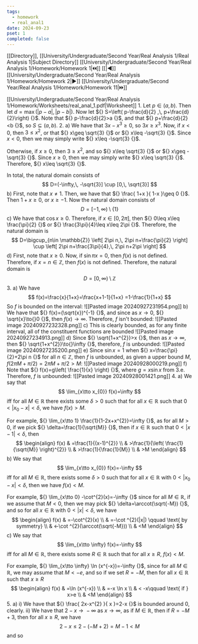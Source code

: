 ```yaml
---
tags:
  - homework
  - real_anal1
date: 2024-09-23
pset: 1
completed: false
---
```

[[Directory]], [[University/Undergraduate/Second Year/Real Analysis 1/Real Analysis 1|Subject Directory]]
[[University/Undergraduate/Second Year/Real Analysis 1/Homework/Homework 1|🞀🞀]] [[|◀]] [[University/Undergraduate/Second Year/Real Analysis 1/Homework/Homework 2|▶]] [[University/Undergraduate/Second Year/Real Analysis 1/Homework/Homework 11|🞂🞂]]

[[University/Undergraduate/Second Year/Real Analysis 1/Homework/Worksheets/real_anal_1.pdf|Worksheet]]
1. 
Let ${} p \in (a,\, b) {}$. Then let ${} d=\max(|p-a|,\, |p-b|) {}$. Now let ${} S=\left( p-\frac{d}{2} ,\, p+\frac{d}{2}\right) {}$. Note that ${} p-\frac{d}{2}>a {}$, and that ${} p+\frac{d}{2} <b {}$, so ${} S \subseteq (a,\, b) {}$.
2. 
a)
We have that ${} 3x-x^{3} \geq 0 {}$, so ${} 3x\geq x^{3} {}$. Now, if ${} x<0 {}$, then ${} 3\leq x^{2} {}$, or that ${} x\geq \sqrt{3} {}$ or ${} x\leq -\sqrt{3} {}$. Since ${} x<0 {}$, then we may simply write ${} x\leq  -\sqrt{3} {}$. 

Otherwise, if ${} x\geq 0 {}$, then ${} 3\geq x^{2} {}$, and so ${} x\leq \sqrt{3} {}$ or ${} x\geq -\sqrt{3} {}$. Since ${} x\geq 0 {}$, then we may simply write ${} x\leq \sqrt{3} {}$. Therefore, ${} x\leq \sqrt{3} {}$.

In total, the natural domain consists of 
$$
D=(-\infty,\, -\sqrt{3}] \cup [0,\, \sqrt{3}]
$$
b)
First, note that ${} x\neq 1 {}$. Then, we have that ${} \frac{ 1+x }{ 1-x }\geq 0 {}$. Then ${} 1+x\geq 0 {}$, or ${} x\geq -1 {}$. Now the natural domain consists of
$$
D=[-1,\, \infty ) \setminus \{ 1 \}
$$
c)
We have that ${} \cos x\geq 0 {}$. Therefore, if ${} x \in [0,\, 2\pi] {}$, then ${} 0\leq x\leq \frac{\pi}{2} {}$ or ${} \frac{3\pi}{4}\leq x\leq 2\pi {}$. Therefore, the natural domain is
$$
D=\bigcup_{n\in \mathbb{Z}} \left[ 2\pi n,\, 2\pi n+\frac{\pi}{2} \right] \cup \left[ 2\pi n+\frac{3\pi}{4},\, 2\pi n+2\pi \right]
$$
d)
First, note that ${} x\geq 0 {}$. Now, if ${} \sin \pi x=0 {}$, then ${} f(x) {}$ is not defined. Therefore, if ${} x=n \in \mathbb{Z} {}$, then ${} f(x) {}$ is not defined. Therefore, the natural domain is
$$
D=[0,\, \infty) \setminus \mathbb{Z}
$$
3. 
a)
We have 
$$
f(x)=\frac{x}{1+x}=\frac{x+1-1}{1+x} =1-\frac{1}{1+x}
$$
So $f {}$ is bounded on the interval:
![[Pasted image 20240927231954.png]]
b)
We have that ${} f(x)=(\sqrt{x})^{-1} {}$, and since as ${} x\to{}0 {}$, ${} \sqrt{x}\to{}0 {}$, then ${} f(x)\to{}\infty {}$. Therefore, $f {}$ isn't bounded:
![[Pasted image 20240927232328.png]]
c)
This is clearly bounded, as for any finite interval, all of the constituent functions are bounded
![[Pasted image 20240927234913.png]]
d)
Since ${} \sqrt{1+x^{2}}>x {}$, then as ${} x\to{}\infty {}$, then ${} \sqrt{1+x^{2}}\to{}\infty {}$, therefore, $f {}$ is unbounded:
![[Pasted image 20240927235200.png]]
e)
Since ${} \sin x=1 {}$ when ${} x=\frac{\pi}{2}+2\pi n {}$ for all ${} n \in \mathbb{Z} {}$, then $f {}$ is unbounded, as given a upper bound $M {}$, ${} f(2\pi M+\pi /2)=2\pi M+ \pi /2 >M {}$:
![[Pasted image 20240928000219.png]]
f)
Note that ${} f(x)=g\left( \frac{1}{x} \right) {}$, where ${} g=x\sin x {}$ from ${} 3. {}$e. Therefore, $f {}$ is unbounded:
![[Pasted image 20240928001421.png]]
4. 
a)
We say that
$$
\lim_{x\tto x_{0}} f(x)=\infty
$$
iff for all ${} M \in \mathbb{R} {}$ there exists some ${} \delta>0 {}$ such that for all ${} x \in \mathbb{R} {}$ such that ${} 0<|x_{0}-x|< \delta {}$, we have ${} f(x)>M {}$.

For example, ${} \lim_{x\tto 1} \frac{1}{1-2x+x^{2}}=\infty {}$, as for all ${} M>0 {}$, if we pick ${} \delta=\frac{1}{\sqrt{M}} {}$, then if ${} x \in \mathbb{R} {}$ such that ${} 0<|x-1|< \delta {}$, then 
$$
\begin{align}
 f(x) & =\frac{1}{(x-1)^{2}}   \\
  & >\frac{1}{\left( \frac{1}{\sqrt{M}} \right)^{2}} \\
 & >\frac{1}{\frac{1}{M}} \\
 & >M
 \end{align}
$$
b)
We say that
$$
\lim_{x\tto x_{0}} f(x)=-\infty
$$
iff for all ${} M \in \mathbb{R} {}$, there exists some ${} \delta>0 {}$ such that for all ${} x \in \mathbb{R} {}$ with ${} 0 < |x_{0}-x|< \delta {}$, then we have ${} f(x) <M {}$. 

For example, ${} \lim_{x\tto 0} -\cot^{2}(x)=-\infty {}$ since for all ${} M \in \mathbb{R} {}$, if we assume that ${} M<0 {}$, then we may pick ${} \delta=\arccot(\sqrt{-M}) {}$, and so for all ${} x \in \mathbb{R} {}$ with ${} 0<|x|< \delta {}$, we have
$$
\begin{align}
f(x) & =-\cot^{2}(x) \\
 & =-\cot ^{2}(|x|) \qquad \text{ by symmetry} \\
 & <-\cot ^{2}(\arccot(\sqrt{-M})) \\
 & <M
\end{align}
$$
c)
We say that
$$
\lim_{x\tto \infty} f(x)=-\infty
$$
iff for all ${} M \in \mathbb{R} {}$, there exists some ${} R \in \mathbb{R} {}$ such that for all ${} x\geq R {}$, ${} f(x)<M {}$.

For example, ${} \lim_{x\tto \infty} \ln (x^{-x})=-\infty {}$, since for all ${} M \in \mathbb{R} {}$, we may assume that ${} M<-e {}$, and so if we set ${} R=-M {}$, then for all ${} x \in \mathbb{R} {}$ such that ${} x\geq R {}$
$$
\begin{align}
f(x) & =\ln (x^{-x}) \\
	 & =-x \ln x \\
	  & < -x\qquad \text{ if } x>e \\
 & <M
\end{align}
$$
5. 
a) i)
We have that ${} \frac{ 2x-x^{2} }{ x }=2-x {}$ is bounded around $0 {}$, clearly.
ii)
We have that ${} 2-x\to{}-\infty {}$ as ${} x\to{} \infty {}$, as if ${} M \in \mathbb{R} {}$, then if ${} R = -M+3 {}$, then for all ${} x\geq R {}$, we have
$$
2-x \leq 2-(-M+2)=M-1 <M
$$
and so